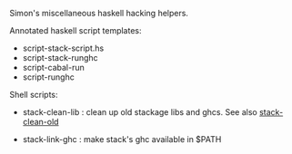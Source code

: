 Simon's miscellaneous haskell hacking helpers.

Annotated haskell script templates:

- script-stack-script.hs
- script-stack-runghc
- script-cabal-run
- script-runghc

Shell scripts:

- stack-clean-lib : clean up old stackage libs and ghcs. See also [stack-clean-old](https://hackage.haskell.org/package/stack-clean-old)

- stack-link-ghc : make stack's ghc available in $PATH
